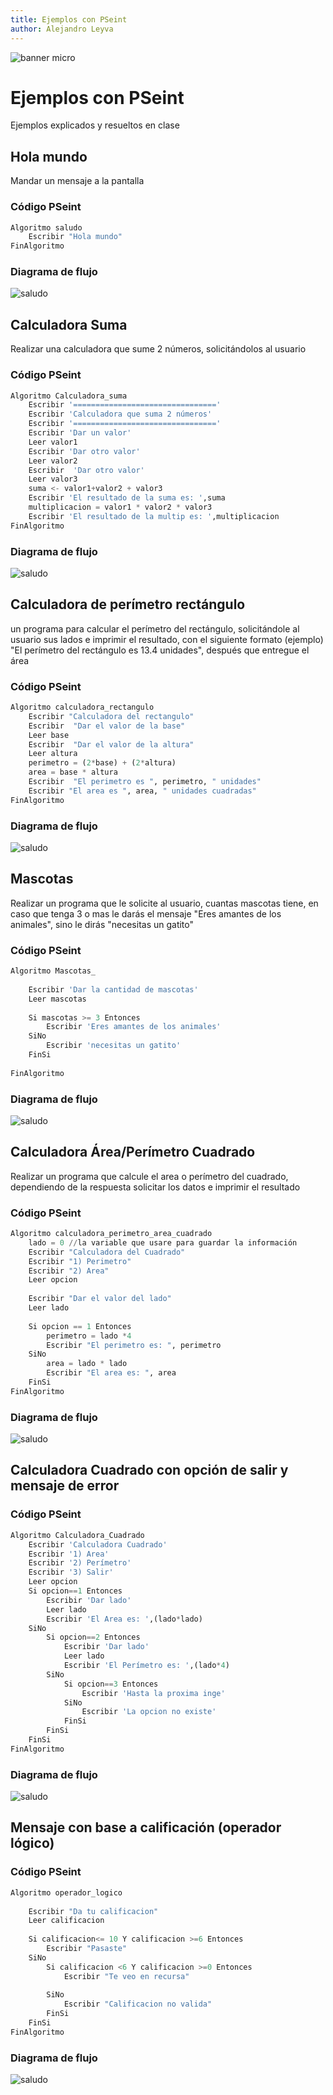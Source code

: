 ```yaml
---
title: Ejemplos con PSeint
author: Alejandro Leyva
---
```


![banner micro](https://www.alejandro-leyva.com/micro-21/web/imgs/banner.png)

# Ejemplos con PSeint

Ejemplos explicados y resueltos en clase

## Hola mundo

Mandar un mensaje a la pantalla 

### Código PSeint

```python
Algoritmo saludo
	Escribir "Hola mundo"
FinAlgoritmo
```
### Diagrama de flujo

![saludo](assets/saludo.png)

## Calculadora Suma

Realizar una calculadora que sume 2 números, solicitándolos al usuario

### Código PSeint

```python
Algoritmo Calculadora_suma
	Escribir '================================'
	Escribir 'Calculadora que suma 2 números'
	Escribir '================================'
	Escribir 'Dar un valor'
	Leer valor1
	Escribir 'Dar otro valor'
	Leer valor2
	Escribir  'Dar otro valor'
	Leer valor3
	suma <- valor1+valor2 + valor3
	Escribir 'El resultado de la suma es: ',suma
	multiplicacion = valor1 * valor2 * valor3
	Escribir 'El resultado de la multip es: ',multiplicacion
FinAlgoritmo

```
### Diagrama de flujo

![saludo](assets/Calculadora_suma.png)

## Calculadora de perímetro rectángulo    

un programa para calcular el perímetro del rectángulo, solicitándole al usuario sus lados  e imprimir el resultado, con el siguiente  formato (ejemplo) "El perímetro del rectángulo es 13.4 unidades", después que entregue el área 

### Código PSeint

```python
Algoritmo calculadora_rectangulo
	Escribir "Calculadora del rectangulo"
	Escribir  "Dar el valor de la base"
	Leer base
	Escribir  "Dar el valor de la altura"
	Leer altura
	perimetro = (2*base) + (2*altura)
	area = base * altura
	Escribir  "El perimetro es ", perimetro, " unidades"
	Escribir "El area es ", area, " unidades cuadradas" 
FinAlgoritmo
```
### Diagrama de flujo

![saludo](assets/calculadora_rectangulo.png)

## Mascotas

Realizar un programa que le solicite al usuario, cuantas mascotas tiene, en caso que tenga 3 o mas le darás el mensaje "Eres amantes de los animales", sino le dirás "necesitas un gatito"

### Código PSeint

```python
Algoritmo Mascotas_
	
	Escribir 'Dar la cantidad de mascotas'
	Leer mascotas
	
	Si mascotas >= 3 Entonces
		Escribir 'Eres amantes de los animales'
	SiNo
		Escribir 'necesitas un gatito'
	FinSi
	
FinAlgoritmo

```
### Diagrama de flujo

![saludo](assets/mascotas.png)

## Calculadora Área/Perímetro Cuadrado  

Realizar un programa que calcule el area o perímetro del cuadrado, dependiendo de la respuesta solicitar los datos e imprimir el resultado

### Código PSeint

```python
Algoritmo calculadora_perimetro_area_cuadrado
	lado = 0 //la variable que usare para guardar la información
	Escribir "Calculadora del Cuadrado"
	Escribir "1) Perimetro"
	Escribir "2) Area"
	Leer opcion
	
	Escribir "Dar el valor del lado"
	Leer lado
	
	Si opcion == 1 Entonces
		perimetro = lado *4
		Escribir "El perimetro es: ", perimetro
	SiNo
		area = lado * lado
		Escribir "El area es: ", area
	FinSi
FinAlgoritmo
```
### Diagrama de flujo

![saludo](assets/calculadora_perimetro_area_cuadrado.png)

## Calculadora Cuadrado con opción de salir y mensaje de error

### Código PSeint

```python
Algoritmo Calculadora_Cuadrado
	Escribir 'Calculadora Cuadrado'
	Escribir '1) Area'
	Escribir '2) Perímetro'
	Escribir '3) Salir'
	Leer opcion
	Si opcion==1 Entonces
		Escribir 'Dar lado'
		Leer lado
		Escribir 'El Area es: ',(lado*lado)
	SiNo
		Si opcion==2 Entonces
			Escribir 'Dar lado'
			Leer lado
			Escribir 'El Perímetro es: ',(lado*4)
		SiNo
			Si opcion==3 Entonces
				Escribir 'Hasta la proxima inge'
			SiNo
				Escribir 'La opcion no existe'
			FinSi
		FinSi
	FinSi
FinAlgoritmo
```
### Diagrama de flujo

![saludo](assets/Calculadora_Cuadrado_opcion_salir.png)

## Mensaje con base a calificación (operador lógico)

### Código PSeint

```python
Algoritmo operador_logico
	
	Escribir "Da tu calificacion"
	Leer calificacion
	
	Si calificacion<= 10 Y calificacion >=6 Entonces
		Escribir "Pasaste"
	SiNo
		Si calificacion <6 Y calificacion >=0 Entonces
			Escribir "Te veo en recursa"
			
		SiNo
			Escribir "Calificacion no valida"
		FinSi
	FinSi
FinAlgoritmo
```
### Diagrama de flujo

![saludo](assets/calificacion_logico.png)

